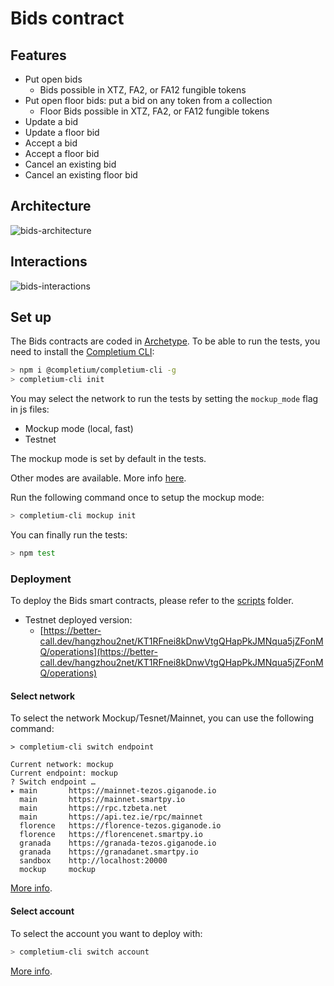 # Bids contract

## Features
* Put open bids
  * Bids possible in XTZ, FA2, or FA12 fungible tokens
* Put open floor bids: put a bid on any token from a collection
  * Floor Bids possible in XTZ, FA2, or FA12 fungible tokens
* Update a bid
* Update a floor bid
* Accept a bid
* Accept a floor bid
* Cancel an existing bid
* Cancel an existing floor bid

## Architecture
![bids-architecture](http://plantuml.com/plantuml/png/VLHBJiCm4Dtx5Bb0Bz05gjWZ8M1lkSuaM7BYQcOIG57lJWZ1nHwxNRxFV5uzEH4Rv6dmodf3rBoX6Qa3r4zcD3rWiwXc_Iq3y7jehysmmPft6QNi1OC5ed_qLUs5NyANyUo0z3E6sRMtqfq3ltfn5sGbUs1TeIYXOgT7rr9MUvsBWmrUTm0g6tbYVNQj13iV0ahAM0iNhk8LbpMZ1L_5eolTGhzoGDD3jitvXx9XP3IM4-OlT_txDw6m9K3iIae6ky82h6s7C8GPghXqbHzBGY-pWuzjQ0sVZhZ4nWtkQVguJ8bAez-Upk7maAP_Z85K-2oRUfrRK3M9pAogbFb5gJpZaloEMjwvoaLYf4ABiab-2exPcQiJZEqq-6y0)

## Interactions
![bids-interactions](http://plantuml.com/plantuml/png/xLV1Qjmm4BtxAuQSij0UdACF9KbfZg6GFPHUZ6AF5rDR4fAyD7zVHLRKggh3TAkbq4gmYvWPFMdUZ1xojJPCcMMUAjOPeU01fmaLC0tQpRpvTdbQhO_FawgITj7OZP9n0nUtOwyldDDEKXSyM0Hsm13IwjKGX-uLutf01JFZrgbSkF76rXlZ9VTtUnV51nCxxcwkmFi6TjMcxle7V-q2geCIYmHxO33Y2tBGQ1PPWHriCk0G5tuO7oU4lGkmgLJWXwC5thxpspMmo9uPR8L4nMosbpydidDBST9eeMigThs2CocLEE8MAEyh-tl9wEDY0bo0iWRTW5nC6rpMuZsXG0reJ2AIcbWS9JhKkdtnw43RlO0FNqTjHdu8Xw1HwaQyLSHmy5qEIipDcjeRCAA9KbWf8NEzlMdz1xj-sdyEXhGC0VCvxjUut_6sIvMYk81N3yVxq8QvwnHjkTKYVaInspMEmbnUAq-xlzyp-GceCp3mhpRmMQbt9qzFGo4VUN-20W-J48gWmowkg75HuwB6fn9GrBYeyKtNeJJmkjugdCKH2MAxJg9aJYOXIPwdBU8_ovA42T90luefjtxRNHwm0R5LsE5up0Qfn9EbO4GT0PCqWt15Cr1Jdu6REWSvGKtI1dIfqQvVmaC25cMMGjB9I83Jz59uEY-RYk7UNpJTSA55FOfw5FNuxzNZFUCTJcxzxpyuAFUUS7bplEX9To7BopbdOmNWxSe4NTTqOJz_bKgLhktVCa_V0000)

## Set up
The Bids contracts are coded in [Archetype](https://docs.archetype-lang.org/).
To be able to run the tests, you need to install the [Completium CLI](https://completium.com/docs/cli):
```bash
> npm i @completium/completium-cli -g
> completium-cli init
```

You may select the network to run the tests by setting the `mockup_mode` flag in js files:
* Mockup mode (local, fast)
* Testnet

The mockup mode is set by default in the tests.

Other modes are available. More info [here](https://completium.com/docs/cli/network#switch-endpoint).

Run the following command once to setup the mockup mode:
```bash
> completium-cli mockup init
```

You can finally run the tests:
```bash
> npm test
```
### Deployment
To deploy the Bids smart contracts, please refer to the [scripts](../scripts/README.md) folder.
* Testnet deployed version:
  * [https://better-call.dev/hangzhou2net/KT1RFnei8kDnwVtgQHapPkJMNqua5jZFonMQ/operations](https://better-call.dev/hangzhou2net/KT1RFnei8kDnwVtgQHapPkJMNqua5jZFonMQ/operations)
#### Select network

To select the network Mockup/Tesnet/Mainnet, you can use the following command:

```
> completium-cli switch endpoint

Current network: mockup
Current endpoint: mockup
? Switch endpoint …
▸ main       https://mainnet-tezos.giganode.io
  main       https://mainnet.smartpy.io
  main       https://rpc.tzbeta.net
  main       https://api.tez.ie/rpc/mainnet
  florence   https://florence-tezos.giganode.io
  florence   https://florencenet.smartpy.io
  granada    https://granada-tezos.giganode.io
  granada    https://granadanet.smartpy.io
  sandbox    http://localhost:20000
  mockup     mockup
```

[More info](https://completium.com/docs/cli/network).

#### Select account

To select the account you want to deploy with:
```bash
> completium-cli switch account
```

[More info](https://completium.com/docs/cli/account).
